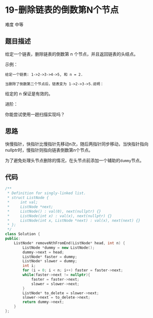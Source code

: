 # 19-删除链表的倒数第N个节点

难度 中等



## 题目描述

给定一个链表，删除链表的倒数第 n 个节点，并且返回链表的头结点。

示例：

```
给定一个链表: 1->2->3->4->5, 和 n = 2.

当删除了倒数第二个节点后，链表变为 1->2->3->5.说明：
```

给定的 n 保证是有效的。

进阶：

你能尝试使用一趟扫描实现吗？



## 思路

快慢指针，快指针比慢指针先移动n次，随后两指针同步移动，当快指针指向nullptr时，慢指针则指向链表倒数第n个节点。

为了避免处理头节点删除的情况，在头节点前添加一个辅助的`dummy`节点。



## 代码

```c++
/**
 * Definition for singly-linked list.
 * struct ListNode {
 *     int val;
 *     ListNode *next;
 *     ListNode() : val(0), next(nullptr) {}
 *     ListNode(int x) : val(x), next(nullptr) {}
 *     ListNode(int x, ListNode *next) : val(x), next(next) {}
 * };
 */
class Solution {
public:
    ListNode* removeNthFromEnd(ListNode* head, int n) {
        ListNode *dummy = new ListNode();
        dummy->next = head;
        ListNode* faster = dummy;
        ListNode* slower = dummy;
        int i;
        for (i = 0; i < n; i++) faster = faster->next;
        while(faster->next != nullptr){
            faster = faster->next;
            slower = slower->next;
        }
        ListNode* to_delete = slower->next;
        slower->next = to_delete->next;
        return dummy->next;
    }
};
```

